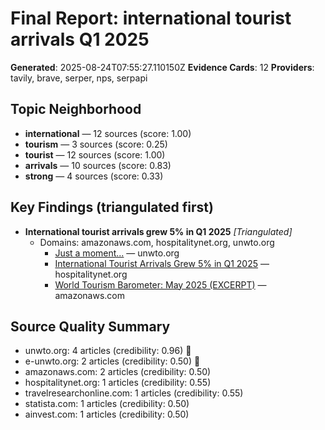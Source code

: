 # Final Report: international tourist arrivals Q1 2025

**Generated**: 2025-08-24T07:55:27.110150Z
**Evidence Cards**: 12
**Providers**: tavily, brave, serper, nps, serpapi

## Topic Neighborhood
- **international** — 12 sources (score: 1.00)
- **tourism** — 3 sources (score: 0.25)
- **tourist** — 12 sources (score: 1.00)
- **arrivals** — 10 sources (score: 0.83)
- **strong** — 4 sources (score: 0.33)

## Key Findings (triangulated first)
- **International tourist arrivals grew 5% in Q1 2025** _[Triangulated]_
  - Domains: amazonaws.com, hospitalitynet.org, unwto.org
    - [Just a moment...](https://www.unwto.org/news/international-tourist-arrivals-grew-5-in-q1-2025) — unwto.org
    - [International Tourist Arrivals Grew 5% in Q1 2025](https://www.hospitalitynet.org/news/4127408.html) — hospitalitynet.org
    - [World Tourism Barometer: May 2025 (EXCERPT)](https://pre-webunwto.s3.eu-west-1.amazonaws.com/s3fs-public/2025-05/World_Tourism%20Barometer_May25_en_excerpt.pdf?VersionId=iH4C5XPe7gpunRM_j.pSo7X5Ujd3LYIa) — amazonaws.com
## Source Quality Summary
- unwto.org: 4 articles (credibility: 0.96) 🔷
- e-unwto.org: 2 articles (credibility: 0.50) 🔷
- amazonaws.com: 2 articles (credibility: 0.50)
- hospitalitynet.org: 1 articles (credibility: 0.55)
- travelresearchonline.com: 1 articles (credibility: 0.55)
- statista.com: 1 articles (credibility: 0.50)
- ainvest.com: 1 articles (credibility: 0.50)
